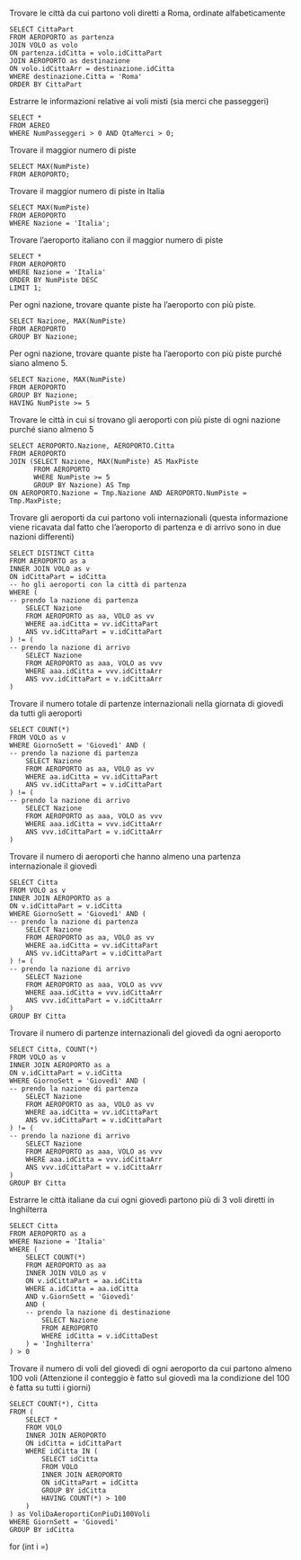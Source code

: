 Trovare le città da cui partono voli diretti a Roma, ordinate alfabeticamente
```
SELECT CittaPart
FROM AEROPORTO as partenza
JOIN VOLO as volo
ON partenza.idCitta = volo.idCittaPart
JOIN AEROPORTO as destinazione
ON volo.idCittaArr = destinazione.idCitta
WHERE destinazione.Citta = 'Roma'
ORDER BY CittaPart
```


Estrarre le informazioni relative ai voli misti (sia merci che passeggeri)
```
SELECT *
FROM AEREO
WHERE NumPasseggeri > 0 AND QtaMerci > 0;

```


Trovare  il maggior numero di piste 

```
SELECT MAX(NumPiste)
FROM AEROPORTO;
```

Trovare il maggior numero di piste in Italia
```
SELECT MAX(NumPiste)
FROM AEROPORTO
WHERE Nazione = 'Italia';
```

Trovare l’aeroporto italiano con il maggior numero di piste
```
SELECT *
FROM AEROPORTO
WHERE Nazione = 'Italia'
ORDER BY NumPiste DESC
LIMIT 1;
```

Per ogni nazione, trovare quante piste ha l’aeroporto con più piste.
```
SELECT Nazione, MAX(NumPiste)
FROM AEROPORTO
GROUP BY Nazione;
```

Per ogni nazione, trovare quante piste ha l’aeroporto con più piste purché siano almeno 5.
```
SELECT Nazione, MAX(NumPiste)
FROM AEROPORTO
GROUP BY Nazione;
HAVING NumPiste >= 5
```

Trovare le città in cui si trovano gli aeroporti con più piste di ogni nazione purché siano almeno 5
```
SELECT AEROPORTO.Nazione, AEROPORTO.Citta
FROM AEROPORTO
JOIN (SELECT Nazione, MAX(NumPiste) AS MaxPiste
      FROM AEROPORTO
      WHERE NumPiste >= 5
      GROUP BY Nazione) AS Tmp
ON AEROPORTO.Nazione = Tmp.Nazione AND AEROPORTO.NumPiste = Tmp.MaxPiste;
```

Trovare gli aeroporti da cui partono voli internazionali (questa informazione viene ricavata  dal fatto che l’aeroporto di partenza e di arrivo sono in due nazioni differenti)
```
SELECT DISTINCT Citta
FROM AEROPORTO as a
INNER JOIN VOLO as v
ON idCittaPart = idCitta
-- ho gli aeroporti con la città di partenza
WHERE (
-- prendo la nazione di partenza
	SELECT Nazione
	FROM AEROPORTO as aa, VOLO as vv
	WHERE aa.idCitta = vv.idCittaPart 
	ANS vv.idCittaPart = v.idCittaPart
) != (
-- prendo la nazione di arrivo
	SELECT Nazione
	FROM AEROPORTO as aaa, VOLO as vvv
	WHERE aaa.idCitta = vvv.idCittaArr
	ANS vvv.idCittaPart = v.idCittaArr
)
```
Trovare il numero totale di partenze internazionali nella giornata di giovedì  da tutti gli aeroporti

```
SELECT COUNT(*)
FROM VOLO as v
WHERE GiornoSett = 'Giovedì' AND (
-- prendo la nazione di partenza
	SELECT Nazione
	FROM AEROPORTO as aa, VOLO as vv
	WHERE aa.idCitta = vv.idCittaPart 
	ANS vv.idCittaPart = v.idCittaPart
) != (
-- prendo la nazione di arrivo
	SELECT Nazione
	FROM AEROPORTO as aaa, VOLO as vvv
	WHERE aaa.idCitta = vvv.idCittaArr
	ANS vvv.idCittaPart = v.idCittaArr
)
```
Trovare il numero di aeroporti che hanno almeno una partenza internazionale il giovedì
```
SELECT Citta
FROM VOLO as v
INNER JOIN AEROPORTO as a
ON v.idCittaPart = v.idCitta
WHERE GiornoSett = 'Giovedì' AND (
-- prendo la nazione di partenza
	SELECT Nazione
	FROM AEROPORTO as aa, VOLO as vv
	WHERE aa.idCitta = vv.idCittaPart 
	ANS vv.idCittaPart = v.idCittaPart
) != (
-- prendo la nazione di arrivo
	SELECT Nazione
	FROM AEROPORTO as aaa, VOLO as vvv
	WHERE aaa.idCitta = vvv.idCittaArr
	ANS vvv.idCittaPart = v.idCittaArr
)
GROUP BY Citta
```

Trovare il numero di partenze internazionali del giovedì da ogni aeroporto
```
SELECT Citta, COUNT(*)
FROM VOLO as v
INNER JOIN AEROPORTO as a
ON v.idCittaPart = v.idCitta
WHERE GiornoSett = 'Giovedì' AND (
-- prendo la nazione di partenza
	SELECT Nazione
	FROM AEROPORTO as aa, VOLO as vv
	WHERE aa.idCitta = vv.idCittaPart 
	ANS vv.idCittaPart = v.idCittaPart
) != (
-- prendo la nazione di arrivo
	SELECT Nazione
	FROM AEROPORTO as aaa, VOLO as vvv
	WHERE aaa.idCitta = vvv.idCittaArr
	ANS vvv.idCittaPart = v.idCittaArr
)
GROUP BY Citta
```
Estrarre le città italiane da cui ogni giovedì partono più di 3 voli diretti in Inghilterra
```
SELECT Citta
FROM AEROPORTO as a
WHERE Nazione = 'Italia'
WHERE (
	SELECT COUNT(*)
	FROM AEROPORTO as aa
	INNER JOIN VOLO as v
	ON v.idCittaPart = aa.idCitta
	WHERE a.idCitta = aa.idCitta
	AND v.GiornSett = 'Giovedì'
	AND (
	-- prendo la nazione di destinazione
		SELECT Nazione
		FROM AEROPORTO
		WHERE idCitta = v.idCittaDest
	) = 'Inghilterra'
) > 0
```
Trovare il numero di voli del giovedì di ogni aeroporto da cui partono almeno 100 voli (Attenzione il conteggio è fatto sul giovedì ma la condizione del 100 è fatta su tutti i giorni)
```
SELECT COUNT(*), Citta
FROM (
	SELECT *
	FROM VOLO
	INNER JOIN AEROPORTO
	ON idCitta = idCittaPart
	WHERE idCitta IN (
		SELECT idCitta
		FROM VOLO
		INNER JOIN AEROPORTO
		ON idCittaPart = idCitta
		GROUP BY idCitta
		HAVING COUNT(*) > 100
	)
) as VoliDaAeroportiConPiuDi100Voli
WHERE GiornSett = 'Giovedì'
GROUP BY idCitta
```


for (int i =)